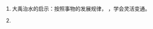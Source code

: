 1. 大禹治水的启示：按照事物的发展规律， ，学会灵活变通。


1.                                                                                                                             